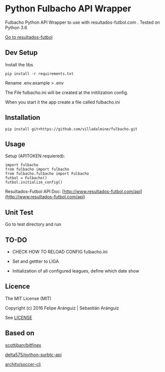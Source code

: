 # Python Fulbacho API Wrapper

Fulbacho Python API Wrapper to use with resultados-futbol.com .
Tested on Python 3.6

[Go to resultados-futbol](http://www.resultados-futbol.com/)

## Dev Setup

Install the libs

    pip install -r requirements.txt

Rename .env.example > .env

The File fulbacho.ini will be created at the initilization config.

When you start it the app create a file called fulbacho.ini

## Installation

    pip install git+https://github.com/villadalmine/fulbacho.git

## Usage

Setup (APITOKEN requiered):

    import fulbacho
    from fulbacho import fulbacho
    from fulbacho.fulbacho import Fulbacho
    futbol = Fulbacho()
    futbol.initialize_config()



Resultados-Futbol  API Doc:
[http://www.resultados-futbol.com/api](http://www.resultados-futbol.com/api)

## Unit Test

Go to test directory and run

## TO-DO

* CHECK HOW TO RELOAD CONFIG fulbacho.ini

* Set and gettter to LIGA

* Initialization of all configured leagues, define which date show
## Licence

The MIT License (MIT)

Copyright (c) 2016 Felipe Aránguiz | Sebastián Aránguiz

See [LICENSE](LICENSE)

## Based on

[scottjbarr/bitfinex](https://github.com/scottjbarr/bitfinex)

[delta575/python-surbtc-api](https://github.com/delta575/python-surbtc-api)

[architv/soccer-cli](https://github.com/architv/soccer-cli)
